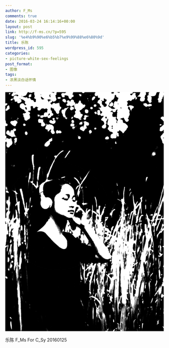 ```yaml
---
author: F_Ms
comments: true
date: 2016-03-24 16:14:16+00:00
layout: post
link: http://f-ms.cn/?p=595
slug: '%e4%b9%90%e6%b5%b7%e9%99%88%e6%80%9d'
title: 乐陈
wordpress_id: 595
categories:
- picture-white-sex-feelings
post_format:
- 图像
tags:
- 浓黑淡白话怀情
---
```


![黑白-色情怀_20160125](/img/post/wp/2016/03/黑白-色情怀_20160125.jpg)




乐陈 F_Ms For C_Sy 20160125
